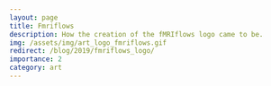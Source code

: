```yaml
---
layout: page
title: Fmriflows
description: How the creation of the fMRIflows logo came to be.
img: /assets/img/art_logo_fmriflows.gif
redirect: /blog/2019/fmriflows_logo/
importance: 2
category: art
---
```

